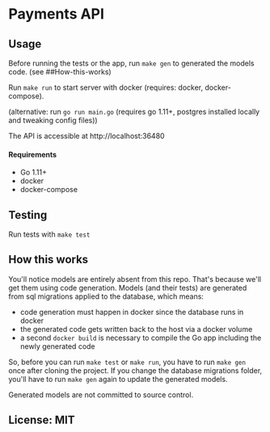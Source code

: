 # Payments API

## Usage

Before running the tests or the app, run `make gen` to generated the models code. (see ##How-this-works)

Run `make run` to start server with docker (requires: docker, docker-compose).

(alternative: run `go run main.go` (requires go 1.11+, postgres installed locally and tweaking config files))

The API is accessible at http://localhost:36480

#### Requirements

- Go 1.11+
- docker
- docker-compose

## Testing

Run tests with `make test`

## How this works

You'll notice models are entirely absent from this repo. That's because we'll get them using code generation.
Models (and their tests) are generated from sql migrations applied to the database, which means:

- code generation must happen in docker since the database runs in docker
- the generated code gets written back to the host via a docker volume
- a second `docker build` is necessary to compile the Go app including the newly generated code

So, before you can run `make test` or `make run`, 
you have to run `make gen` once after cloning the project.
If you change the database migrations folder, you'll have to run `make gen` again to update the generated models.

Generated models are not committed to source control.

## License: MIT



    